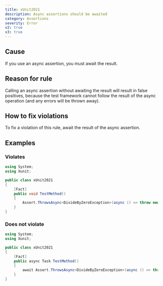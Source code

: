 ```yaml
---
title: xUnit2021
description: Async assertions should be awaited
category: Assertions
severity: Error
v2: true
v3: true
---
```


## Cause

If you use an async assertion, you must await the result.

## Reason for rule

Calling an async assertion without awaiting the result will result in false positives, because the test framework cannot
follow the result of the async operation (and any errors will be thrown away).

## How to fix violations

To fix a violation of this rule, await the result of the async assertion.

## Examples

### Violates

```csharp
using System;
using Xunit;

public class xUnit2021
{
    [Fact]
    public void TestMethod()
    {
        Assert.ThrowsAsync<DivideByZeroException>(async () => throw new DivideByZeroException());
    }
}
```

### Does not violate

```csharp
using System;
using Xunit;

public class xUnit2021
{
    [Fact]
    public async Task TestMethod()
    {
        await Assert.ThrowsAsync<DivideByZeroException>(async () => throw new DivideByZeroException());
    }
}
```
